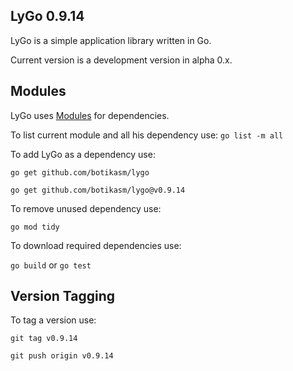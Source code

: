 LyGo 0.9.14
-

LyGo is a simple application library written in Go.

Current version is a development version in alpha 0.x.

Modules
-

LyGo uses [Modules](https://blog.golang.org/using-go-modules) for dependencies.

To list current module and all his dependency use:
`go list -m all`

To add LyGo as a dependency use:

`go get github.com/botikasm/lygo`

`go get github.com/botikasm/lygo@v0.9.14`

To remove unused dependency use:

`go mod tidy`

To download required dependencies use:

`go build` or `go test`

Version Tagging
-
To tag a version use:

`git tag v0.9.14` 

`git push origin v0.9.14`
